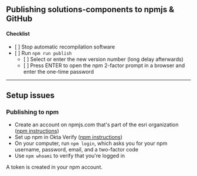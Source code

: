 ## Publishing solutions-components to npmjs & GitHub

#### Checklist

* \[ \] Stop automatic recompilation software
* \[ \] Run `npm run publish`
  * \[ \] Select or enter the new version number (long delay afterwards)
  * \[ \] Press ENTER to open the npm 2-factor prompt in a browser and enter the one-time password

---

## Setup issues

### Publishing to npm

* Create an account on npmjs.com that's part of the esri organization ([npm instructions](https://docs.npmjs.com/creating-a-new-npm-user-account))
* Set up npm in Okta Verify ([npm instructions](https://docs.npmjs.com/configuring-two-factor-authentication))
* On your computer, run `npm login`, which asks you for your npm username, password, email, and a two-factor code
* Use `npm whoami` to verify that you're logged in

A token is created in your npm account.

